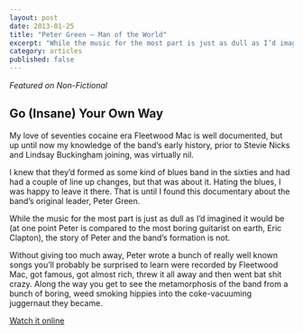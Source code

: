 ```yaml
---
layout: post
date: 2013-01-25
title: "Peter Green – Man of the World"
excerpt: "While the music for the most part is just as dull as I’d imagined it would be (at one point Peter is compared to the most boring guitarist on earth, Eric Clapton), the story of Peter and the band’s formation is not."
category: articles
published: false
---
```


*Featured on Non-Fictional*

## Go (Insane) Your Own Way ##

My love of seventies cocaine era Fleetwood Mac is well documented, but up until now my knowledge of the band’s early history, prior to Stevie Nicks and Lindsay Buckingham joining, was virtually nil.

I knew that they’d formed as some kind of blues band in the sixties and had had a couple of line up changes, but that was about it. Hating the blues, I was happy to leave it there. That is until I found this documentary about the band’s original leader, Peter Green. 

While the music for the most part is just as dull as I’d imagined it would be (at one point Peter is compared to the most boring guitarist on earth, Eric Clapton), the story of Peter and the band’s formation is not.

Without giving too much away, Peter wrote a bunch of really well known songs you’ll probably be surprised to learn were recorded by Fleetwood Mac, got famous, got almost rich, threw it all away and then went bat shit crazy. Along the way you get to see the metamorphosis of the band from a bunch of boring, weed smoking hippies into the coke-vacuuming juggernaut they became.

[Watch it online](http://www.veoh.com/watch/v20365825F2BNMYza?h1=Peter+Green%3A+Man+of+the+World)